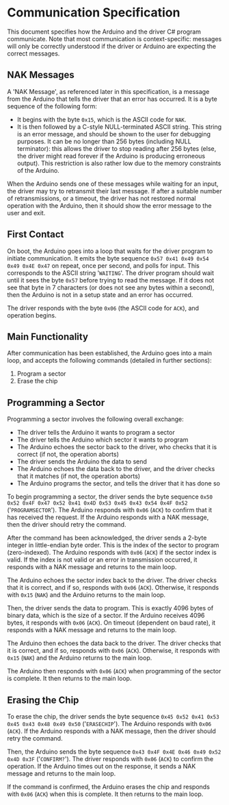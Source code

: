 # Communication Specification 

This document specifies how the Arduino and the driver C# program communicate. Note that most communication is context-specific: messages will only be correctly understood if the driver or Arduino are expecting the correct messages.

## NAK Messages

A 'NAK Message', as referenced later in this specification, is a message from the Arduino that tells the driver that an error has occurred. It is a byte sequence of the following form:

- It begins with the byte `0x15`, which is the ASCII code for `NAK`.
- It is then followed by a C-style NULL-terminated ASCII string. This string is an error message, and should be shown to the user for debugging purposes. It can be no longer than 256 bytes (including NULL terminator): this allows the driver to stop reading after 256 bytes (else, the driver might read forever if the Arduino is producing erroneous output). This restriction is also rather low due to the memory constraints of the Arduino. 

When the Arduino sends one of these messages while waiting for an input, the driver may try to retransmit their last message. If after a suitable number of retransmissions, or a timeout, the driver has not restored normal operation with the Arduino, then it should show the error message to the user and exit. 

## First Contact

On boot, the Arduino goes into a loop that waits for the driver program to initiate communication. It emits the byte sequence `0x57 0x41 0x49 0x54 0x49 0x4E 0x47` on repeat, once per second, and polls for input. This corresponds to the ASCII string '`WAITING`'. The driver program should wait until it sees the byte `0x57` before trying to read the message. If it does not see that byte in 7 characters (or does not see any bytes within a second), then the Arduino is not in a setup state and an error has occurred.

The driver responds with the byte `0x06` (the ASCII code for `ACK`), and operation begins.

## Main Functionality

After communication has been established, the Arduino goes into a main loop, and accepts the following commands (detailed in further sections): 

1. Program a sector
2. Erase the chip


## Programming a Sector

Programming a sector involves the following overall exchange:

- The driver tells the Arduino it wants to program a sector
- The driver tells the Arduino which sector it wants to program
- The Arduino echoes the sector back to the driver, who checks that it is correct (if not, the operation aborts)
- The driver sends the Arduino the data to send
- The Arduino echoes the data back to the driver, and the driver checks that it matches (if not, the operation aborts)
- The Arduino programs the sector, and tells the driver that it has done so

To begin programming a sector, the driver sends the byte sequence `0x50 0x52 0x4F 0x47 0x52 0x41 0x4D 0x53 0x45 0x43 0x54 0x4F 0x52` ('`PROGRAMSECTOR`'). The Arduino responds with `0x06` (`ACK`) to confirm that it has received the request. If the Arduino responds with a NAK message, then the driver should retry the command.

After the command has been acknowledged, the driver sends a 2-byte integer in little-endian byte order. This is the index of the sector to program (zero-indexed). The Arduino responds with `0x06` (`ACK`) if the sector index is valid. If the index is not valid or an error in transmission occurred, it responds with a NAK message and returns to the main loop. 

The Arduino echoes the sector index back to the driver. The driver checks that it is correct, and if so, responds with `0x06` (`ACK`). Otherwise, it responds with `0x15` (`NAK`) and the Arduino returns to the main loop.

Then, the driver sends the data to program. This is exactly 4096 bytes of binary data, which is the size of a sector. If the Arduino receives 4096 bytes, it responds with `0x06` (`ACK`). On timeout (dependent on baud rate), it responds with a NAK message and returns to the main loop.

The Arduino then echoes the data back to the driver. The driver checks that it is correct, and if so, responds with `0x06` (`ACK`). Otherwise, it responds with `0x15` (`NAK`) and the Arduino returns to the main loop.

The Arduino then responds with `0x06` (`ACK`) when programming of the sector is complete. It then returns to the main loop.

## Erasing the Chip

To erase the chip, the driver sends the byte sequence `0x45 0x52 0x41 0x53 0x45 0x43 0x48 0x49 0x50` ('`ERASECHIP`'). The Arduino responds with `0x06` (`ACK`). If the Arduino responds with a NAK message, then the driver should retry the command.

Then, the Arduino sends the byte sequence `0x43 0x4F 0x4E 0x46 0x49 0x52 0x4D 0x3F` ('`CONFIRM?`'). The driver responds with `0x06` (`ACK`) to confirm the operation. If the Arduino times out on the response, it sends a NAK message and returns to the main loop.

If the command is confirmed, the Arduino erases the chip and responds with `0x06` (`ACK`) when this is complete. It then returns to the main loop.

